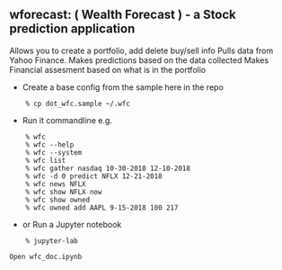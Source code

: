 
wforecast: ( Wealth Forecast ) - a Stock prediction application
---------------------------------------------------------------
Allows you to create a portfolio, add delete buy/sell info
Pulls data from Yahoo Finance. 
Makes predictions based on the data collected 
Makes Financial assesment based on what is in the portfolio

- Create a base config from the sample here in the repo

```
	% cp dot_wfc.sample ~/.wfc
```
- Run it commandline e.g.

```
	% wfc 
	% wfc --help
	% wfc --system
	% wfc list
	% wfc gather nasdaq 10-30-2018 12-10-2018 
	% wfc -d 0 predict NFLX 12-21-2018
	% wfc news NFLX 
	% wfc show NFLX now
	% wfc show owned
	% wfc owned add AAPL 9-15-2018 100 217 

```

- or Run a Jupyter notebook

```
	% jupyter-lab
```

	Open wfc_doc.ipynb

